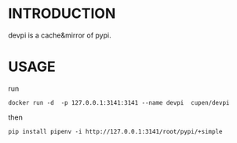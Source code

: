 # INTRODUCTION
devpi is a cache&mirror of pypi.

# USAGE
run
```
docker run -d  -p 127.0.0.1:3141:3141 --name devpi  cupen/devpi
```
then
```
pip install pipenv -i http://127.0.0.1:3141/root/pypi/+simple
```